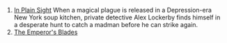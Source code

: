 1. [In Plain Sight](https://www.goodreads.com/book/show/43065169-in-plain-sight) When a magical plague is released in a Depression-era New York soup kitchen, private detective Alex Lockerby finds himself in a desperate hunt to catch a madman before he can strike again.
2. [The Emperor's Blades](https://www.goodreads.com/book/show/17910124-the-emperor-s-blades) 